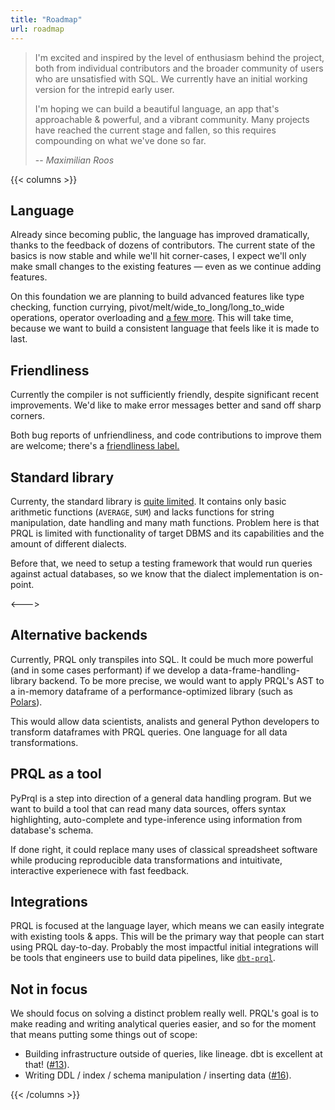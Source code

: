 ```yaml
---
title: "Roadmap"
url: roadmap
---
```


> I'm excited and inspired by the level of enthusiasm behind the project, both
> from individual contributors and the broader community of users who are
> unsatisfied with SQL. We currently have an initial working version for the
> intrepid early user.
>
> I'm hoping we can build a beautiful language, an app that's approachable &
> powerful, and a vibrant community. Many projects have reached the current stage
> and fallen, so this requires compounding on what we've done so far.
>
> -- <cite>Maximilian Roos</cite>

{{< columns >}}

## Language

Already since becoming public, the language has improved dramatically, thanks to
the feedback of dozens of contributors. The current state of the basics is now
stable and while we'll hit corner-cases, I expect we'll only make small changes
to the existing features — even as we continue adding features.

On this foundation we are planning to build advanced features like type checking,
function currying, pivot/melt/wide_to_long/long_to_wide operations, operator overloading and
[a few more](https://github.com/prql/prql/issues?q=is%3Aissue+is%3Aopen+label%3Alanguage-design).
This will take time, because we want to build a consistent language that feels like it is
made to last.

## Friendliness

Currently the compiler is not sufficiently friendly, despite significant recent improvements.
We'd like to make error messages better and sand off sharp corners.

Both bug reports of unfriendliness, and code contributions to improve them are welcome; there's a
[friendliness label.](https://github.com/prql/prql/issues?q=is%3Aissue+label%3Afriendlienss+is%3Aopen)

## Standard library

Currenty, the standard library is [quite limited](https://github.com/prql/prql/blob/main/prql-compiler/src/sql/stdlib.prql).
It contains only basic arithmetic functions (`AVERAGE`, `SUM`) and lacks functions for string manipulation,
date handling and many math functions.
Problem here is that PRQL is limited with functionality of target DBMS and its capabilities and the amount
of different dialects.

Before that, we need to setup a testing framework that would run queries against actual databases,
so we know that the dialect implementation is on-point.

<--->

## Alternative backends

Currently, PRQL only transpiles into SQL. It could be much more powerful (and in some cases performant)
if we develop a data-frame-handling-library backend. To be more precise, we would want to apply PRQL's
AST to a in-memory dataframe of a performance-optimized library (such as [Polars](https://www.pola.rs/)).

This would allow data scientists, analists and general Python developers to transform dataframes with
PRQL queries. One language for all data transformations.


## PRQL as a tool

PyPrql is a step into direction of a general data handling program. But we want to build a tool that
can read many data sources, offers syntax highlighting, auto-complete and type-inference using
information from database's schema.

If done right, it could replace many uses of classical spreadsheet software while producing reproducible
data transformations and intuitivate, interactive experienece with fast feedback.

## Integrations

PRQL is focused at the language layer, which means we can easily integrate with
existing tools & apps. This will be the primary way that people can start using
PRQL day-to-day. Probably the most impactful initial integrations will be tools that
engineers use to build data pipelines, like
[`dbt-prql`](https://github.com/prql/prql/issues/375).


## Not in focus

We should focus on solving a distinct problem really well. PRQL's goal is to
make reading and writing analytical queries easier, and so for the moment that
means putting some things out of scope:

- Building infrastructure outside of queries, like lineage. dbt is excellent at
  that! ([#13](https://github.com/prql/prql/issues/13)).
- Writing DDL / index / schema manipulation / inserting data
  ([#16](https://github.com/prql/prql/issues/16)).

{{< /columns >}}
